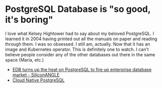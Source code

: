 # PostgreSQL Database is "so good, it's boring"

I love what Kelsey Hightower had to say about my beloved PostgreSQL. I
learned it in 2004 having printed out all the manuals on paper and
reading through them. I was so obsessed. I still am, actually. Now that
it has an image and Kubernetes operator. This is definitely one to
watch. I can't believe people consider any of the other databases out
there in the same space (Maria, etc.)

* [EDB turns up the heat on PostgreSQL to fire up enterprise database market - SiliconANGLE](https://siliconangle.com/2021/06/21/edb-turns-heat-postgresql-fire-enterprise-database-market-postgresvision2021/)
* [Cloud Native PostgreSQL](https://www.enterprisedb.com/products/postgresql-on-kubernetes-ha-clusters-k8s-containers-scalable)
